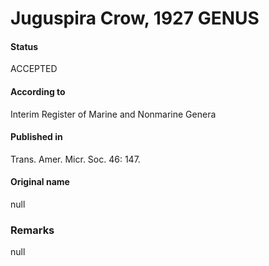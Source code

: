 # Juguspira Crow, 1927 GENUS

#### Status
ACCEPTED

#### According to
Interim Register of Marine and Nonmarine Genera

#### Published in
Trans. Amer. Micr. Soc. 46: 147.

#### Original name
null

### Remarks
null